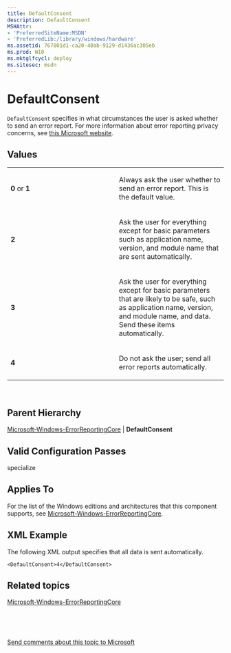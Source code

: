 ```yaml
---
title: DefaultConsent
description: DefaultConsent
MSHAttr:
- 'PreferredSiteName:MSDN'
- 'PreferredLib:/library/windows/hardware'
ms.assetid: 767801d1-ca20-40ab-9129-d1436ac305eb
ms.prod: W10
ms.mktglfcycl: deploy
ms.sitesec: msdn
---
```


# DefaultConsent


`DefaultConsent` specifies in what circumstances the user is asked whether to send an error report. For more information about error reporting privacy concerns, see [this Microsoft website](http://go.microsoft.com/fwlink/?linkid=50163).

## Values


<table>
<colgroup>
<col width="50%" />
<col width="50%" />
</colgroup>
<tbody>
<tr class="odd">
<td><p><strong>0</strong> or <strong>1</strong></p></td>
<td><p>Always ask the user whether to send an error report. This is the default value.</p></td>
</tr>
<tr class="even">
<td><p><strong>2</strong></p></td>
<td><p>Ask the user for everything except for basic parameters such as application name, version, and module name that are sent automatically.</p></td>
</tr>
<tr class="odd">
<td><p><strong>3</strong></p></td>
<td><p>Ask the user for everything except for basic parameters that are likely to be safe, such as application name, version, and module name, and data. Send these items automatically.</p></td>
</tr>
<tr class="even">
<td><p><strong>4</strong></p></td>
<td><p>Do not ask the user; send all error reports automatically.</p></td>
</tr>
</tbody>
</table>

 

## Parent Hierarchy


[Microsoft-Windows-ErrorReportingCore](microsoft-windows-errorreportingcore.md) | **DefaultConsent**

## Valid Configuration Passes


specialize

## Applies To


For the list of the Windows editions and architectures that this component supports, see [Microsoft-Windows-ErrorReportingCore](microsoft-windows-errorreportingcore-win7-microsoft-windows-errorreportingcore.md).

## XML Example


The following XML output specifies that all data is sent automatically.

``` syntax
<DefaultConsent>4</DefaultConsent>
```

## Related topics


[Microsoft-Windows-ErrorReportingCore](microsoft-windows-errorreportingcore.md)

 

 

[Send comments about this topic to Microsoft](mailto:wsddocfb@microsoft.com?subject=Documentation%20feedback%20%5Bp_unattend\p_unattend%5D:%20DefaultConsent%20%20RELEASE:%20%2810/3/2016%29&body=%0A%0APRIVACY%20STATEMENT%0A%0AWe%20use%20your%20feedback%20to%20improve%20the%20documentation.%20We%20don't%20use%20your%20email%20address%20for%20any%20other%20purpose,%20and%20we'll%20remove%20your%20email%20address%20from%20our%20system%20after%20the%20issue%20that%20you're%20reporting%20is%20fixed.%20While%20we're%20working%20to%20fix%20this%20issue,%20we%20might%20send%20you%20an%20email%20message%20to%20ask%20for%20more%20info.%20Later,%20we%20might%20also%20send%20you%20an%20email%20message%20to%20let%20you%20know%20that%20we've%20addressed%20your%20feedback.%0A%0AFor%20more%20info%20about%20Microsoft's%20privacy%20policy,%20see%20http://privacy.microsoft.com/default.aspx. "Send comments about this topic to Microsoft")





